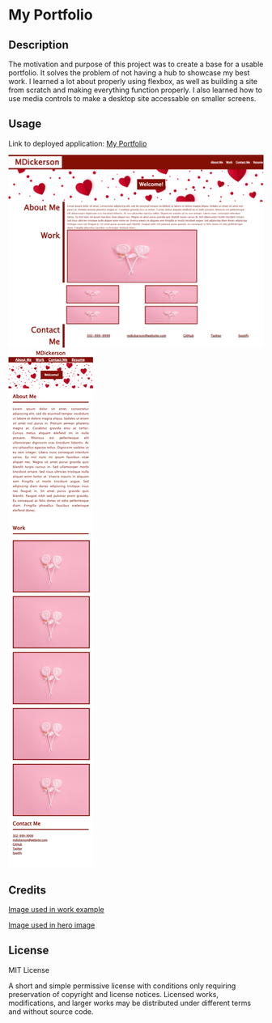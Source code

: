 # My Portfolio
## Description

The motivation and purpose of this project was to create a base for a usable portfolio. It solves the problem of not having a hub to showcase my best work. I learned a lot about properly using flexbox, as well as building a site from scratch and making everything function properly. I also learned how to use media controls to make a desktop site accessable on smaller screens.

## Usage

Link to deployed application: [My Portfolio](https://m-dickerson.github.io/my-portfolio/)

![Screenshot of my portfolio site](./assets/portfolio-screenshot.png)
![Screenshot of my portfolio site](./assets/mobile-portfolio-screenshot.png)

## Credits
[Image used in work example](https://unsplash.com/@imongination)

[Image used in hero image](https://www.dreamstime.com/abstract-heart-pattern-background-paper-red-hearts-dots-isolated-white-valentines-day-vector-illustration-image135972853)

## License

MIT License

A short and simple permissive license with conditions only requiring preservation of copyright and license notices. Licensed works, modifications, and larger works may be distributed under different terms and without source code.